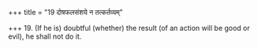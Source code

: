 +++
title = "19 दोषफलसंशये न तत्कर्तव्यम्"

+++
19. (If he is) doubtful (whether) the result (of an action will be good or evil), he shall not do it.
